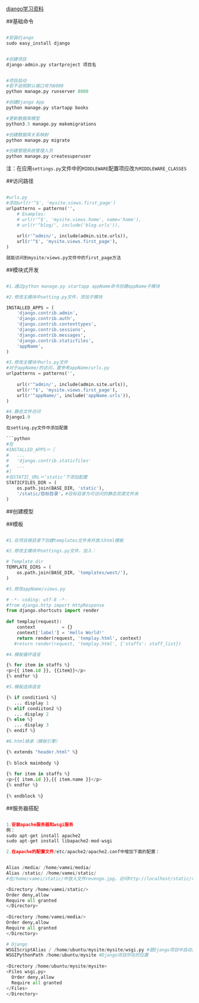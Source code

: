 [django学习资料](http://www.code123.cc/575.html)


##基础命令

```python

#安装django
sudo easy_install django


#创建项目
django-admin.py startproject 项目名


#项目启动
#若不说明默认端口号为8000
python manage.py runserver 8080

#创建Django App
python manage.py startapp books

#更新数据库模型
python3.5 manage.py makemigrations 

#创建数据库关系映射
python manage.py migrate

#创建管理系统管理人员
python manage.py createsuperuser

```
注：在应用`settings.py`文件中的`MIDDLEWARE`配置项应改`为MIDDLEWARE_CLASSES`


##访问路径

```python

#urls.py
#添加url(r'^$', 'mysite.views.first_page')
urlpatterns = patterns('',
    # Examples:
    # url(r'^$', 'mysite.views.home', name='home'),
    # url(r'^blog/', include('blog.urls')),
 
    url(r'^admin/', include(admin.site.urls)),
    url(r'^$', 'mysite.views.first_page'),
)

就能访问到mysite/views.py文件中的first_page方法

```

##模块式开发

```python

#1.通过python manage.py startapp appName命令创建appName子模块

#2.修改主模块中setting.py文件，添加子模块

INSTALLED_APPS = (
    'django.contrib.admin',
    'django.contrib.auth',
    'django.contrib.contenttypes',
    'django.contrib.sessions',
    'django.contrib.messages',
    'django.contrib.staticfiles',
    'appName',
)

#3.修改主模块中urls.py文件
#对于appName/的访问，要参考appName/urls.py
urlpatterns = patterns('',
 
    url(r'^admin/', include(admin.site.urls)),
    url(r'^$', 'mysite.views.first_page'),
    url(r'^appName/', include('appName.urls')),
)

#4.静态文件访问
Django1.9

在setting.py文件中添加配置

```python
#在
#INSTALLED_APPS＝［
#	...
#	'django.contrib.staticfiles'
#	...
#］
#在STATIC_URL＝‘static’下添加配置
STATICFILES_DIR = (
	os.path.join(BASE_DIR, 'static'),
	'/static/目标目录'，#目标目录为可访问的静态资源文件夹
)
```


##创建模型

##模板

```python

#1.在项目根目录下创建templates文件夹并放入html模板

#2.修改主模块中settings.py文件，加入：

# Template dir
TEMPLATE_DIRS = (
    os.path.join(BASE_DIR, 'templates/west/'),
)

#3.修改appName/views.py

# -*- coding: utf-8 -*- 
#from django.http import HttpResponse
from django.shortcuts import render
 
def templay(request):
    context          = {}
    context['label'] = 'Hello World!'
    return render(request, 'templay.html', context)
   #return render(request, 'templay.html', {'staffs': staff_list}) 

#4.模板循环语言

{% for item in staffs %}
<p>{{ item.id }}, {{item}}</p>
{% endfor %}

#5.模板选择语言

{% if condition1 %}
   ... display 1
{% elif condiiton2 %}
   ... display 2
{% else %}
   ... display 3
{% endif %}

#6.html继承（模板引擎）

{% extends "header.html" %}
 
{% block mainbody %}
 
{% for item in staffs %}
<p>{{ item.id }},{{ item.name }}</p>
{% endfor %}
 
{% endblock %}

```

##服务器搭配

```python

1.安装apache服务器和wsgi服务
例：
sudo apt-get install apache2
sudo apt-get install libapache2-mod-wsgi

2.在apache的配置文件/etc/apache2/apache2.conf中增加下面的配置：


Alias /media/ /home/vamei/media/    
Alias /static/ /home/vamei/static/ 
#在/home/vamei/static/中放入文件revenge.jpg，访问http://localhost/static/revenge

<Directory /home/vamei/static/>
Order deny,allow
Require all granted
</Directory>
 
<Directory /home/vamei/media/>
Order deny,allow
Require all granted
</Directory>

# Django
WSGIScriptAlias / /home/ubuntu/mysite/mysite/wsgi.py #是Django项目中自动创建的文件
WSGIPythonPath /home/ubuntu/mysite #Django项目所在的位置
 
<Directory /home/ubuntu/mysite/mysite>
<Files wsgi.py>
  Order deny,allow
  Require all granted
</Files>
</Directory>

```
